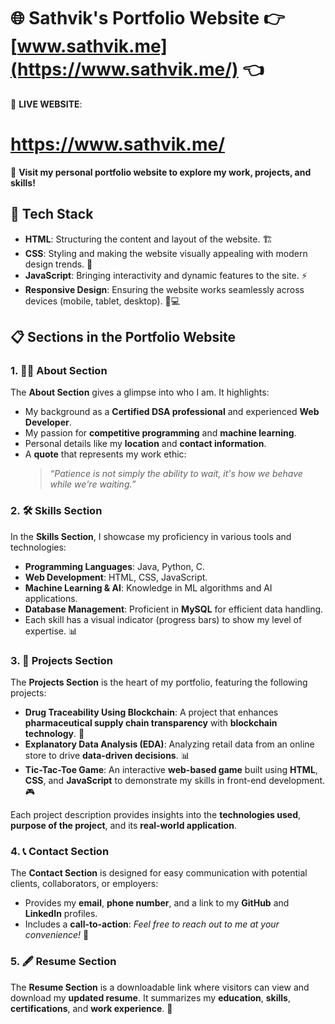 # 🌐 **Sathvik's Portfolio Website**  👉 **[www.sathvik.me](https://www.sathvik.me/)** 👈  

🔗 **LIVE WEBSITE**:  

# **https://www.sathvik.me/**  


🚀 **Visit my personal portfolio website to explore my work, projects, and skills!**


## 🌟 **Tech Stack**

- **HTML**: Structuring the content and layout of the website. 🏗️
- **CSS**: Styling and making the website visually appealing with modern design trends. 🎨
- **JavaScript**: Bringing interactivity and dynamic features to the site. ⚡
- **Responsive Design**: Ensuring the website works seamlessly across devices (mobile, tablet, desktop). 📱💻


## 📋 **Sections in the Portfolio Website**

### 1. **👨‍💻 About Section**

The **About Section** gives a glimpse into who I am. It highlights:
- My background as a **Certified DSA professional** and experienced **Web Developer**.
- My passion for **competitive programming** and **machine learning**.
- Personal details like my **location** and **contact information**.
- A **quote** that represents my work ethic:  
  > *“Patience is not simply the ability to wait, it's how we behave while we're waiting.”*

### 2. **🛠️ Skills Section**

In the **Skills Section**, I showcase my proficiency in various tools and technologies:
- **Programming Languages**: Java, Python, C.
- **Web Development**: HTML, CSS, JavaScript.
- **Machine Learning & AI**: Knowledge in ML algorithms and AI applications.
- **Database Management**: Proficient in **MySQL** for efficient data handling.
- Each skill has a visual indicator (progress bars) to show my level of expertise. 📊

### 3. **💼 Projects Section**

The **Projects Section** is the heart of my portfolio, featuring the following projects:
- **Drug Traceability Using Blockchain**: A project that enhances **pharmaceutical supply chain transparency** with **blockchain technology**. 🚀
- **Explanatory Data Analysis (EDA)**: Analyzing retail data from an online store to drive **data-driven decisions**. 📊
- **Tic-Tac-Toe Game**: An interactive **web-based game** built using **HTML**, **CSS**, and **JavaScript** to demonstrate my skills in front-end development. 🎮
  
Each project description provides insights into the **technologies used**, **purpose of the project**, and its **real-world application**.

### 4. **📞 Contact Section**

The **Contact Section** is designed for easy communication with potential clients, collaborators, or employers:
- Provides my **email**, **phone number**, and a link to my **GitHub** and **LinkedIn** profiles.
- Includes a **call-to-action**: *Feel free to reach out to me at your convenience!* 📩

### 5. **🖋️ Resume Section**

The **Resume Section** is a downloadable link where visitors can view and download my **updated resume**. It summarizes my **education**, **skills**, **certifications**, and **work experience**. 📄



